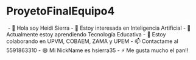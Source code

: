 # ProyetoFinalEquipo4
<img scr="imagen1.png"/>
- 👋 Hola soy Heidi Sierra
- 👀 Estoy interesada en Inteligencia Artificial
- 🌱 Actualmente estoy aprendiendo Tecnología Educativa
- 💞️ Estoy colaborando en UPVM, COBAEM, ZAMA y UPEM
- 📫 Contactame al 5591863310
- 😄 Mi NickName es hsierra35
- ⚡ Me gusta mucho el pan!!
